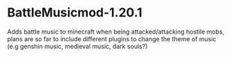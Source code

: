 # BattleMusicmod-1.20.1
Adds battle music to minecraft when being attacked/attacking hostile mobs, plans are so far to include different plugins to change the theme of music (e.g genshin music, medieval music, dark souls?)
